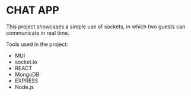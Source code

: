 # CHAT APP

This project showcases a simple use of sockets, in which two guests can communicate in real time.

Tools used in the project:
* MUI
* socket.io
* REACT
* MongoDB
* EXPRESS
* Node.js

